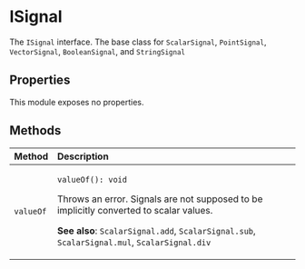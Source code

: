 # ISignal

The `ISignal` interface. The base class for `ScalarSignal`, `PointSignal`, `VectorSignal`, `BooleanSignal`, and `StringSignal`

## Properties

This module exposes no properties.

## Methods

<table>
  <thead>
    <tr>
      <th style="text-align:left">Method</th>
      <th style="text-align:left">Description</th>
    </tr>
  </thead>
  <tbody>
    <tr>
      <td style="text-align:left"><code>valueOf</code>
      </td>
      <td style="text-align:left">
        <p><code>valueOf(): void</code>
        </p>
        <p>Throws an error. Signals are not supposed to be implicitly converted to
          scalar values.</p>
        <p><b>See also</b>: <code>ScalarSignal.add</code>, <code>ScalarSignal.sub</code>, <code>ScalarSignal.mul</code>, <code>ScalarSignal.div</code>
        </p>
      </td>
    </tr>
  </tbody>
</table>